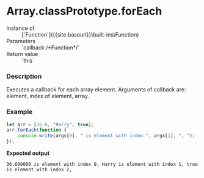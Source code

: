 # Array.classPrototype.forEach

<dl>
<dt> Instance of </dt><dd markdown="1">
 [`Function`]({{site.baseurl}}\built-ins\Function) 
</dd>
<dt> Parameters </dt><dd markdown="1">
 `callback /*Function*/` 
</dd>
<dt> Return value </dt><dd markdown="1">
 `this` 
</dd>

</dl>

### Description

Executes a callback for each array element. Arguments of callback are:
element, index of element, array.

### Example

```js
let arr = [36.6, "Harry", true];
arr.forEach(function {
    console.write(args[0], " is element with index ", args[1], ", ");
});
```

**Expected output**

```
36.600000 is element with index 0, Harry is element with index 1, true is element with index 2, 
```

